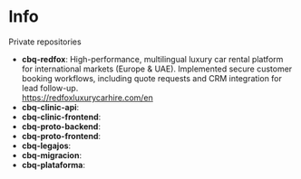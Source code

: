 # Info
Private repositories

- **cbq-redfox**: High-performance, multilingual luxury car rental platform for international markets (Europe & UAE). Implemented secure customer booking workflows, including quote requests and CRM integration for lead follow-up.<br/>https://redfoxluxurycarhire.com/en
- **cbq-clinic-api**:
- **cbq-clinic-frontend**:
- **cbq-proto-backend**:
- **cbq-proto-frontend**:
- **cbq-legajos**:
- **cbq-migracion**:
- **cbq-plataforma**:
